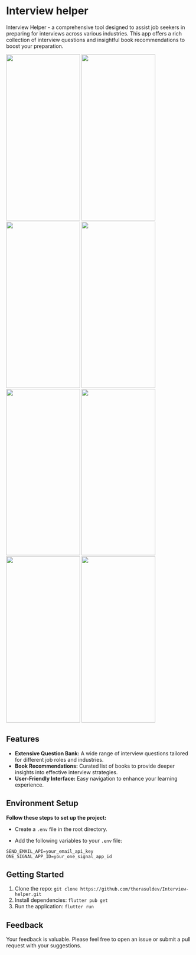 
# Interview helper

Interview Helper - a comprehensive tool designed to assist job seekers in preparing for interviews across various industries. This app offers a rich collection of interview questions and insightful book recommendations to boost your preparation.


<img src="https://github.com/therasuldev/Interview-helper/assets/74558294/e8aa4f91-b174-4efb-8c4c-4ca21a8e224d" width="200" height="450">
<img src="https://github.com/therasuldev/Interview-helper/assets/74558294/37dd34aa-7479-4899-939d-4143a610b327" width="200" height="450">
<img src="https://github.com/therasuldev/Interview-helper/assets/74558294/57c3c09d-cebc-492f-b847-747f52b5baf9" width="200" height="450">
<img src="https://github.com/therasuldev/Interview-helper/assets/74558294/2cb1a4d5-89f8-433b-b3a9-d2a054b5463a" width="200" height="450">
<img src="https://github.com/therasuldev/Interview-helper/assets/74558294/1ebc81dd-c8a2-4ce2-976d-8bb565a70fd9" width="200" height="450">
<img src="https://github.com/therasuldev/Interview-helper/assets/74558294/ce94c9da-77e7-4e01-95f4-b56841a2872d" width="200" height="450">
<img src="https://github.com/therasuldev/Interview-helper/assets/74558294/9dcdab34-351c-438a-90a9-36ffaf5fddc5" width="200" height="450">
<img src="https://github.com/therasuldev/Interview-helper/assets/74558294/23f605c3-3344-4f08-a876-0257810fbda6" width="200" height="450">



## Features

- **Extensive Question Bank:** A wide range of interview questions tailored for different job roles and industries.
- **Book Recommendations:** Curated list of books to provide deeper insights into effective interview strategies.
- **User-Friendly Interface:** Easy navigation to enhance your learning experience.

## Environment Setup

**Follow these steps to set up the project:**

- Create a `.env` file in the root directory.

- Add the following variables to your `.env` file:

```
SEND_EMAIL_API=your_email_api_key
ONE_SIGNAL_APP_ID=your_one_signal_app_id
```


## Getting Started

1. Clone the repo: `git clone https://github.com/therasuldev/Interview-helper.git`
2. Install dependencies: `flutter pub get`
3. Run the application: `flutter run`

## Feedback

Your feedback is valuable. Please feel free to open an issue or submit a pull request with your suggestions.
